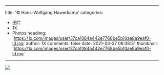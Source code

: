 
---
title: '© Hans-Wolfgang Hawerkamp'
categories: 
 - 图片
 - 1X
 - Photos
headimg: 'https://1x.com/images/user/37ca1084a442e7768be5b10ae8a9eaf0-ld.jpg'
author: 1X
comments: false
date: 2021-03-27 08:08:31
thumbnail: 'https://1x.com/images/user/37ca1084a442e7768be5b10ae8a9eaf0-ld.jpg'
---

<div>   
<img src="https://1x.com/images/user/37ca1084a442e7768be5b10ae8a9eaf0-ld.jpg" referrerpolicy="no-referrer">  
</div>
            